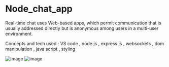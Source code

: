 # Node_chat_app

Real-time chat uses Web-based apps, which permit communication that is usually addressed directly but is anonymous among users in a multi-user environment.

Concepts and tech used : VS code , node.js , express.js , websockets , dom manipulation , java script , styling

![image](https://user-images.githubusercontent.com/46970931/197346172-d87cca63-a7dd-44c1-93ce-ad83ce6d6b89.png)
![image](https://user-images.githubusercontent.com/46970931/197346179-47552787-ffaa-47f2-b3a0-06da775a7833.png)
